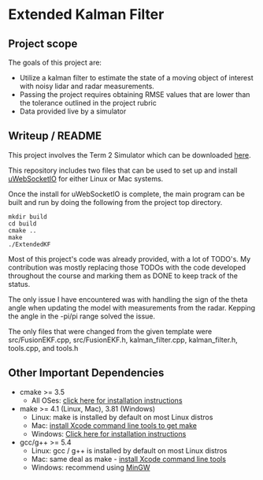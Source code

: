 # **Extended Kalman Filter**

## Project scope
The goals of this project are:
* Utilize a kalman filter to estimate the state of a moving object of interest with noisy lidar and radar measurements. 
* Passing the project requires obtaining RMSE values that are lower than the tolerance outlined in the project rubric
* Data provided live by a simulator

## Writeup / README

This project involves the Term 2 Simulator which can be downloaded [here](https://github.com/udacity/self-driving-car-sim/releases).

This repository includes two files that can be used to set up and install [uWebSocketIO](https://github.com/uWebSockets/uWebSockets) for either Linux or Mac systems. 

Once the install for uWebSocketIO is complete, the main program can be built and run by doing the following from the project top directory.

```
mkdir build
cd build
cmake ..
make
./ExtendedKF
```

Most of this project's code was already provided, with a lot of TODO's.
My contribution was mostly replacing those TODOs with the code developed throughout the course and marking them as DONE to keep track of the status.

The only issue I have encountered was with handling the sign of the theta angle when updating the model with measurements from the radar.
Kepping the angle in the -pi/pi range solved the issue.

The only files that were changed from the given template were src/FusionEKF.cpp, src/FusionEKF.h, kalman_filter.cpp, kalman_filter.h, tools.cpp, and tools.h


## Other Important Dependencies

* cmake >= 3.5
  * All OSes: [click here for installation instructions](https://cmake.org/install/)
* make >= 4.1 (Linux, Mac), 3.81 (Windows)
  * Linux: make is installed by default on most Linux distros
  * Mac: [install Xcode command line tools to get make](https://developer.apple.com/xcode/features/)
  * Windows: [Click here for installation instructions](http://gnuwin32.sourceforge.net/packages/make.htm)
* gcc/g++ >= 5.4
  * Linux: gcc / g++ is installed by default on most Linux distros
  * Mac: same deal as make - [install Xcode command line tools](https://developer.apple.com/xcode/features/)
  * Windows: recommend using [MinGW](http://www.mingw.org/)
